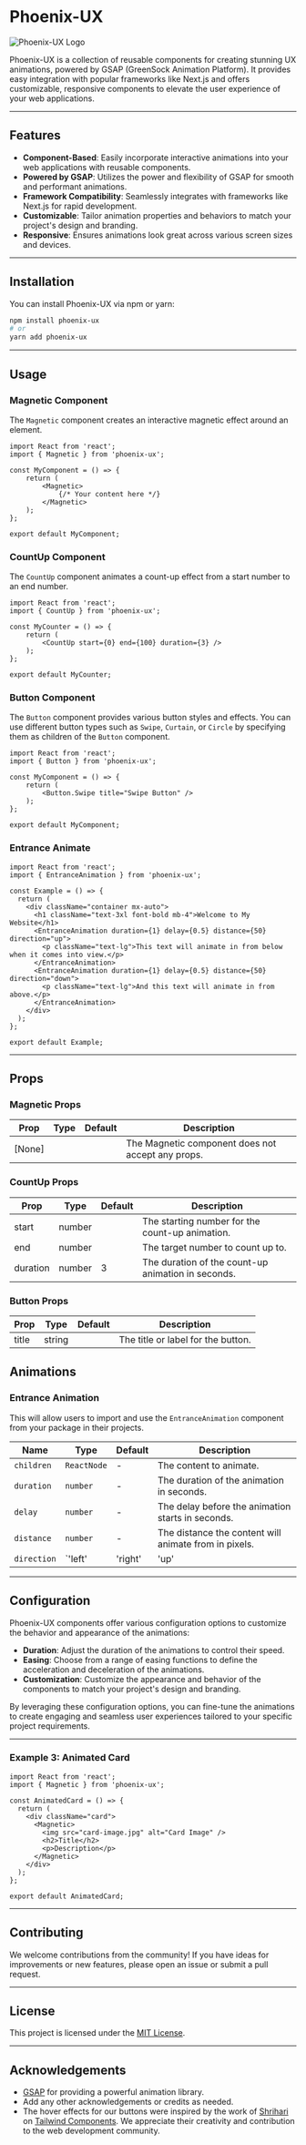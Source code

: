 
# Phoenix-UX

  ![Phoenix-UX Logo](https://res.cloudinary.com/dydhh0fyd/image/upload/v1713876687/phoenix/phoenix-ux/logo-small_hkx9ed.svg)

Phoenix-UX is a collection of reusable components for creating stunning UX animations, powered by GSAP (GreenSock Animation Platform). It provides easy integration with popular frameworks like Next.js and offers customizable, responsive components to elevate the user experience of your web applications.

---

## Features

- **Component-Based**: Easily incorporate interactive animations into your web applications with reusable components.
- **Powered by GSAP**: Utilizes the power and flexibility of GSAP for smooth and performant animations.
- **Framework Compatibility**: Seamlessly integrates with frameworks like Next.js for rapid development.
- **Customizable**: Tailor animation properties and behaviors to match your project's design and branding.
- **Responsive**: Ensures animations look great across various screen sizes and devices.

---

## Installation

You can install Phoenix-UX via npm or yarn:

```bash
npm install phoenix-ux
# or
yarn add phoenix-ux
```

---

## Usage

### Magnetic Component

The `Magnetic` component creates an interactive magnetic effect around an element.

```tsx
import React from 'react';
import { Magnetic } from 'phoenix-ux';

const MyComponent = () => {
    return (
        <Magnetic>
            {/* Your content here */}
        </Magnetic>
    );
};

export default MyComponent;
```

### CountUp Component

The `CountUp` component animates a count-up effect from a start number to an end number.

```tsx
import React from 'react';
import { CountUp } from 'phoenix-ux';

const MyCounter = () => {
    return (
        <CountUp start={0} end={100} duration={3} />
    );
};

export default MyCounter;
```

### Button Component

The `Button` component provides various button styles and effects. You can use different button types such as `Swipe`, `Curtain`, or `Circle` by specifying them as children of the `Button` component.

```tsx
import React from 'react';
import { Button } from 'phoenix-ux';

const MyComponent = () => {
    return (
        <Button.Swipe title="Swipe Button" />
    );
};

export default MyComponent;
```

### Entrance Animate

```tsx
import React from 'react';
import { EntranceAnimation } from 'phoenix-ux';

const Example = () => {
  return (
    <div className="container mx-auto">
      <h1 className="text-3xl font-bold mb-4">Welcome to My Website</h1>
      <EntranceAnimation duration={1} delay={0.5} distance={50} direction="up">
        <p className="text-lg">This text will animate in from below when it comes into view.</p>
      </EntranceAnimation>
      <EntranceAnimation duration={1} delay={0.5} distance={50} direction="down">
        <p className="text-lg">And this text will animate in from above.</p>
      </EntranceAnimation>
    </div>
  );
};

export default Example;

```
---

## Props

### Magnetic Props

| Prop      | Type     | Default  | Description                              |
| --------- | -------- | -------- | ---------------------------------------- |
| [None]    |          |          | The Magnetic component does not accept any props. |

### CountUp Props

| Prop      | Type     | Default  | Description                              |
| --------- | -------- | -------- | ---------------------------------------- |
| start     | number   |          | The starting number for the count-up animation. |
| end       | number   |          | The target number to count up to.        |
| duration  | number   | 3        | The duration of the count-up animation in seconds. |

### Button Props

| Prop      | Type     | Default  | Description                              |
| --------- | -------- | -------- | ---------------------------------------- |
| title     | string   |          | The title or label for the button.       |

## Animations

### Entrance Animation

This will allow users to import and use the `EntranceAnimation` component from your package in their projects.

| Name       | Type   | Default | Description                               |
|------------|--------|---------|-------------------------------------------|
| `children` | `ReactNode` | - | The content to animate.               |
| `duration` | `number`   | - | The duration of the animation in seconds. |
| `delay`    | `number`   | - | The delay before the animation starts in seconds. |
| `distance` | `number`   | - | The distance the content will animate from in pixels. |
| `direction`| `'left' | 'right' | 'up' | 'down'` | - | The direction from which the content will animate. |

---

## Configuration

Phoenix-UX components offer various configuration options to customize the behavior and appearance of the animations:

- **Duration**: Adjust the duration of the animations to control their speed.
- **Easing**: Choose from a range of easing functions to define the acceleration and deceleration of the animations.
- **Customization**: Customize the appearance and behavior of the components to match your project's design and branding.

By leveraging these configuration options, you can fine-tune the animations to create engaging and seamless user experiences tailored to your specific project requirements.

---

### Example 3: Animated Card

```tsx
import React from 'react';
import { Magnetic } from 'phoenix-ux';

const AnimatedCard = () => {
  return (
    <div className="card">
      <Magnetic>
        <img src="card-image.jpg" alt="Card Image" />
        <h2>Title</h2>
        <p>Description</p>
      </Magnetic>
    </div>
  );
};

export default AnimatedCard;
```

---

## Contributing

We welcome contributions from the community! If you have ideas for improvements or new features, please open an issue or submit a pull request.

---

## License

This project is licensed under the [MIT License](LICENSE).

---

## Acknowledgements

- [GSAP](https://greensock.com/) for providing a powerful animation library.
- Add any other acknowledgements or credits as needed.
- The hover effects for our buttons were inspired by the work of [Shrihari](https://tailwindcomponents.com/u/shrihari) on [Tailwind Components](https://tailwindcomponents.com/component/button-hover-effects). We appreciate their creativity and contribution to the web development community.
